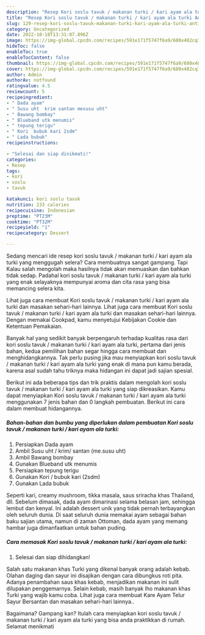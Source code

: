```yaml
---
description: "Resep Kori soslu tavuk / makanan turki / kari ayam ala turki Anti Gagal"
title: "Resep Kori soslu tavuk / makanan turki / kari ayam ala turki Anti Gagal"
slug: 129-resep-kori-soslu-tavuk-makanan-turki-kari-ayam-ala-turki-anti-gagal
category: Uncategorized
date: 2022-10-18T13:31:07.896Z
image: https://img-global.cpcdn.com/recipes/591e171f5747f6a9/680x482cq70/kori-soslu-tavuk-makanan-turki-kari-ayam-ala-turki-foto-resep-utama.jpg
hideToc: false
enableToc: true
enableTocContent: false
thumbnail: https://img-global.cpcdn.com/recipes/591e171f5747f6a9/680x482cq70/kori-soslu-tavuk-makanan-turki-kari-ayam-ala-turki-foto-resep-utama.jpg
cover: https://img-global.cpcdn.com/recipes/591e171f5747f6a9/680x482cq70/kori-soslu-tavuk-makanan-turki-kari-ayam-ala-turki-foto-resep-utama.jpg
author: Admin
authorAv: notfound
ratingvalue: 4.5
reviewcount: 5
recipeingredient:
- " Dada ayam"
- " Susu uht  krim santan mesusu uht"
- " Bawang bombay"
- " Blueband utk menumis"
- " tepung terigu"
- " Kori  bubuk kari 2sdm"
- " Lada bubuk"
recipeinstructions:

- "Selesai dan siap dinikmati!"
categories:
- Resep
tags:
- kori
- soslu
- tavuk

katakunci: kori soslu tavuk 
nutrition: 233 calories
recipecuisine: Indonesian
preptime: "PT23M"
cooktime: "PT32M"
recipeyield: "1"
recipecategory: Dessert

---
```



Sedang mencari ide resep kori soslu tavuk / makanan turki / kari ayam ala turki yang menggugah selera? Cara membuatnya sangat gampang. Tapi Kalau salah mengolah maka hasilnya tidak akan memuaskan dan bahkan tidak sedap. Padahal kori soslu tavuk / makanan turki / kari ayam ala turki yang enak selayaknya mempunyai aroma dan cita rasa yang bisa memancing selera kita.


Lihat juga cara membuat Kori soslu tavuk / makanan turki / kari ayam ala turki dan masakan sehari-hari lainnya. Lihat juga cara membuat Kori soslu tavuk / makanan turki / kari ayam ala turki dan masakan sehari-hari lainnya. Dengan memakai Cookpad, kamu menyetujui Kebijakan Cookie dan Ketentuan Pemakaian.

Banyak hal yang sedikit banyak berpengaruh terhadap kualitas rasa dari kori soslu tavuk / makanan turki / kari ayam ala turki, pertama dari jenis bahan, kedua pemilihan bahan segar hingga cara membuat dan menghidangkannya. Tak perlu pusing jika mau menyiapkan kori soslu tavuk / makanan turki / kari ayam ala turki yang enak di mana pun kamu berada, karena asal sudah tahu triknya maka hidangan ini dapat jadi sajian spesial.


Berikut ini ada beberapa tips dan trik praktis dalam mengolah kori soslu tavuk / makanan turki / kari ayam ala turki yang siap dikreasikan. Kamu dapat menyiapkan Kori soslu tavuk / makanan turki / kari ayam ala turki menggunakan 7 jenis bahan dan 0 langkah pembuatan. Berikut ini cara dalam membuat hidangannya.

<!--inarticleads1-->

##### Bahan-bahan dan bumbu yang diperlukan dalam pembuatan Kori soslu tavuk / makanan turki / kari ayam ala turki:

1. Persiapkan  Dada ayam
1. Ambil  Susu uht / krim/ santan (me.susu uht)
1. Ambil  Bawang bombay
1. Gunakan  Blueband utk menumis
1. Persiapkan  tepung terigu
1. Gunakan  Kori / bubuk kari (2sdm)
1. Gunakan  Lada bubuk


Seperti kari, creamy mushroom, tikka masala, saus sriracha khas Thailand, dll. Sebelum dimasak, dada ayam dimarinasi selama belasan jam, sehingga lembut dan kenyal. Ini adalah dessert unik yang tidak pernah terbayangkan oleh seluruh dunia. Di saat seluruh dunia memakai ayam sebagai bahan baku sajian utama, namun di zaman Ottoman, dada ayam yang memang hambar juga dimanfaatkan untuk bahan puding. 

<!--inarticleads2-->

##### Cara memasak Kori soslu tavuk / makanan turki / kari ayam ala turki:


1. Selesai dan siap dihidangkan!

Salah satu makanan khas Turki yang dikenal banyak orang adalah kebab. Olahan daging dan sayur ini disajikan dengan cara dibungkus roti pita. Adanya penambahan saus khas kebab, menjadikan makanan ini sulit dilupakan penggemarnya. Selain kebab, masih banyak lho makanan khas Turki yang wajib kamu coba. Lihat juga cara membuat Kare Ayam Telur Sayur Bersantan dan masakan sehari-hari lainnya.. 

Bagaimana? Gampang kan? Itulah cara menyiapkan kori soslu tavuk / makanan turki / kari ayam ala turki yang bisa anda praktikkan di rumah. Selamat menikmati
